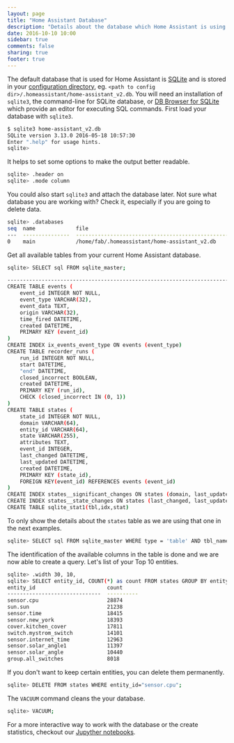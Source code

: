 ```yaml
---
layout: page
title: "Home Assistant Database"
description: "Details about the database which Home Assistant is using."
date: 2016-10-10 10:00
sidebar: true
comments: false
sharing: true
footer: true
---
```


The default database that is used for Home Assistant is [SQLite](https://www.sqlite.org/) and is stored in your [configuration directory](/getting-started/configuration/), eg. `<path to config dir>/.homeassistant/home-assistant_v2.db`. You will need an installation of `sqlite3`, the command-line for SQLite database, or [DB Browser for SQLite](http://sqlitebrowser.org/) which provide an editor for executing SQL commands.
First load your database with `sqlite3`.

```bash
$ sqlite3 home-assistant_v2.db 
SQLite version 3.13.0 2016-05-18 10:57:30
Enter ".help" for usage hints.
sqlite> 
```

It helps to set some options to make the output better readable.

```bash
sqlite> .header on
sqlite> .mode column
```

You could also start `sqlite3` and attach the database later. Not sure what database you are working with? Check it, especially if you are going to delete data.

```bash
sqlite> .databases
seq  name             file
---  ---------------  ----------------------------------------------------------
0    main             /home/fab/.homeassistant/home-assistant_v2.db 
```

Get all available tables from your current Home Assistant database.

```bash
sqlite> SELECT sql FROM sqlite_master;

-------------------------------------------------------------------------------------
CREATE TABLE events (
	event_id INTEGER NOT NULL, 
	event_type VARCHAR(32), 
	event_data TEXT, 
	origin VARCHAR(32), 
	time_fired DATETIME, 
	created DATETIME, 
	PRIMARY KEY (event_id)
)
CREATE INDEX ix_events_event_type ON events (event_type)
CREATE TABLE recorder_runs (
	run_id INTEGER NOT NULL, 
	start DATETIME, 
	"end" DATETIME, 
	closed_incorrect BOOLEAN, 
	created DATETIME, 
	PRIMARY KEY (run_id), 
	CHECK (closed_incorrect IN (0, 1))
)
CREATE TABLE states (
	state_id INTEGER NOT NULL, 
	domain VARCHAR(64), 
	entity_id VARCHAR(64), 
	state VARCHAR(255), 
	attributes TEXT, 
	event_id INTEGER, 
	last_changed DATETIME, 
	last_updated DATETIME, 
	created DATETIME, 
	PRIMARY KEY (state_id), 
	FOREIGN KEY(event_id) REFERENCES events (event_id)
)
CREATE INDEX states__significant_changes ON states (domain, last_updated, entity_id)
CREATE INDEX states__state_changes ON states (last_changed, last_updated, entity_id)
CREATE TABLE sqlite_stat1(tbl,idx,stat) 
```

To only show the details about the `states` table as we are using that one in the next examples.

```bash
sqlite> SELECT sql FROM sqlite_master WHERE type = 'table' AND tbl_name = 'states';
```

The identification of the available columns in the table is done and we are now able to create a query. Let's list of your Top 10 entities.

```bash
sqlite> .width 30, 10,
sqlite> SELECT entity_id, COUNT(*) as count FROM states GROUP BY entity_id ORDER BY count DESC LIMIT 10;
entity_id                       count
------------------------------  ----------
sensor.cpu                      28874
sun.sun                         21238
sensor.time                     18415
sensor.new_york                 18393
cover.kitchen_cover             17811
switch.mystrom_switch           14101
sensor.internet_time            12963
sensor.solar_angle1             11397
sensor.solar_angle              10440
group.all_switches              8018 
```

If you don't want to keep certain entities, you can delete them permanently.

```bash
sqlite> DELETE FROM states WHERE entity_id="sensor.cpu";
```

The `VACUUM` command cleans the your database.

```bash
sqlite> VACUUM;
```

For a more interactive way to work with the database or the create statistics, checkout our [Jupyther notebooks](http://nbviewer.jupyter.org/github/home-assistant/home-assistant-notebooks/blob/master/).

